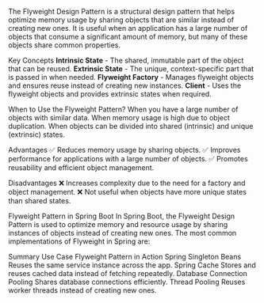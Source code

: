 The Flyweight Design Pattern is a structural design pattern that helps optimize memory usage by sharing objects that are 
similar instead of creating new ones.
It is useful when an application has a large number of objects that consume a significant amount of memory,
but many of these objects share common properties.

Key Concepts
**Intrinsic State** - The shared, immutable part of the object that can be reused.
**Extrinsic State** - The unique, context-specific part that is passed in when needed.
**Flyweight Factory** - Manages flyweight objects and ensures reuse instead of creating new instances.
**Client** - Uses the flyweight objects and provides extrinsic states when required.

When to Use the Flyweight Pattern?
When you have a large number of objects with similar data.
When memory usage is high due to object duplication.
When objects can be divided into shared (intrinsic) and unique (extrinsic) states.

Advantages
✅ Reduces memory usage by sharing objects.
✅ Improves performance for applications with a large number of objects.
✅ Promotes reusability and efficient object management.

Disadvantages
❌ Increases complexity due to the need for a factory and object management.
❌ Not useful when objects have more unique states than shared states.

Flyweight Pattern in Spring Boot
In Spring Boot, the Flyweight Design Pattern is used to optimize memory and resource usage by sharing instances of 
objects instead of creating new ones. The most common implementations of Flyweight in Spring are:


Summary
Use Case	Flyweight Pattern in Action
Spring Singleton Beans	Reuses the same service instance across the app.
Spring Cache	Stores and reuses cached data instead of fetching repeatedly.
Database Connection Pooling	Shares database connections efficiently.
Thread Pooling	Reuses worker threads instead of creating new ones.
